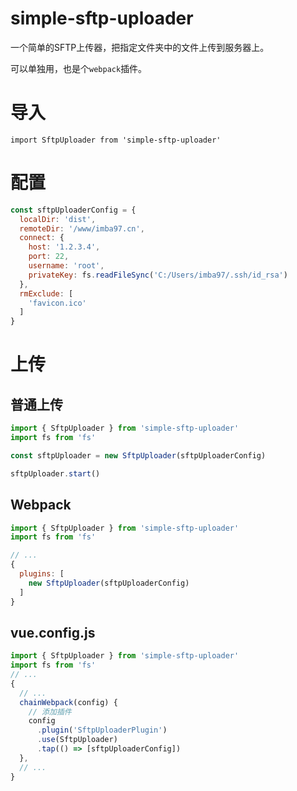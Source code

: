 # simple-sftp-uploader

一个简单的SFTP上传器，把指定文件夹中的文件上传到服务器上。

可以单独用，也是个`webpack`插件。

# 导入

`import SftpUploader from 'simple-sftp-uploader'`

# 配置

```javascript
const sftpUploaderConfig = {
  localDir: 'dist',
  remoteDir: '/www/imba97.cn',
  connect: {
    host: '1.2.3.4',
    port: 22,
    username: 'root',
    privateKey: fs.readFileSync('C:/Users/imba97/.ssh/id_rsa')
  },
  rmExclude: [
    'favicon.ico'
  ]
}
```

# 上传

## 普通上传
```javascript
import { SftpUploader } from 'simple-sftp-uploader'
import fs from 'fs'

const sftpUploader = new SftpUploader(sftpUploaderConfig)

sftpUploader.start()
```

## Webpack

```javascript
import { SftpUploader } from 'simple-sftp-uploader'
import fs from 'fs'

// ...
{
  plugins: [
    new SftpUploader(sftpUploaderConfig)
  ]
}
```

## vue.config.js

```javascript
import { SftpUploader } from 'simple-sftp-uploader'
import fs from 'fs'
// ...
{
  // ...
  chainWebpack(config) {
    // 添加插件
    config
      .plugin('SftpUploaderPlugin')
      .use(SftpUploader)
      .tap(() => [sftpUploaderConfig])
  },
  // ...
}
```
